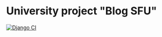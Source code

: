 # University project "Blog SFU"
[![Django CI](https://github.com/vanya909/Blog-SFU/actions/workflows/django.yml/badge.svg)](https://github.com/vanya909/Blog-SFU/actions/workflows/django.yml)
